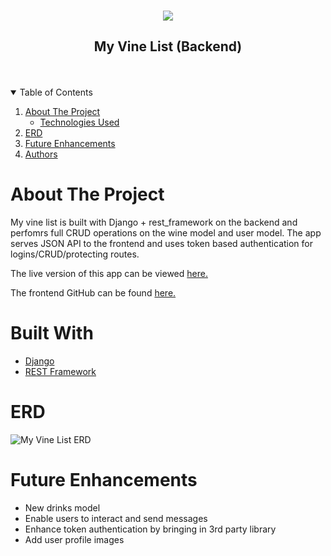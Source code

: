 <!-- PROJECT LOGO -->
<br />
<p align="center">
  <a href="https://github.com/Joshua-Zalcman/my-vine-list-backend">
    <img src="https://i.imgur.com/jabZg7z.png " >
  </a>

  <h2 align="center">My Vine List (Backend)</h2>
<br>
<Br>

<!-- TABLE OF CONTENTS -->
<details open="open">
  <summary>Table of Contents</summary>
  <ol>
    <li>
      <a href="#about-the-project">About The Project</a>
      <ul>
        <li><a href="#built-with">Technologies Used</a></li>
      </ul>
    </li>
    <li>
      <a href="#ERD">ERD</a>
    </li>
     <li><a href="#future-enhancements">Future Enhancements</a></li>
     <li><a href="#authors">Authors</a></li>

  </ol>
</details>

<!-- ABOUT THE PROJECT -->

# **About The Project**

My vine list is built with Django + rest_framework on the backend and perfomrs full CRUD operations on the wine model and user model. The app serves JSON API to the frontend and uses token based authentication for logins/CRUD/protecting routes.

The live version of this app can be viewed [here.](https://cocky-aryabhata-964b73.netlify.app/)

The frontend GitHub can be found [here.](https://github.com/Avisa-GA/persian-food-recipe-frontend)

# **Built With**

- [Django](https://docs.djangoproject.com/en/3.2/)
- [REST Framework](https://www.django-rest-framework.org/)

# **ERD**

![My Vine List ERD](https://i.imgur.com/Wg6YGeE.png)

# **Future Enhancements**

- New drinks model
- Enable users to interact and send messages
- Enhance token authentication by bringing in 3rd party library
- Add user profile images
